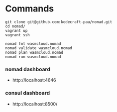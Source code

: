 # Commands

```
git clone git@github.com:kodecraft-pau/nomad.git
cd nomad/
vagrant up
vagrant ssh

nomad fmt wasmcloud.nomad
nomad validate wasmcloud.nomad
nomad plan wasmcloud.nomad
nomad run wasmcloud.nomad
```
### nomad dashboard
* http://localhost:4646

### consul dashboard
* http://localhost:8500/
